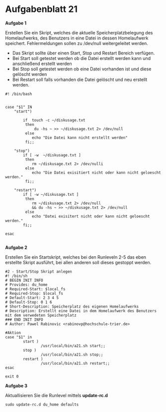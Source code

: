 # Aufgabenblatt 21

**Aufgabe 1**

Erstellen Sie ein Skript, welches die aktuelle Speicherplatzbelegung des Homelaufwerks, des Benutzers in eine Datei in dessen Homelaufwerk speichert. Fehlermeldungen sollen zu /dev/null weitergeleitet werden.
- Das Skript sollte über einen Start, Stop und Restart Bereich verfügen.
- Bei Start soll getestet werden ob die Datei erstellt werden kann und anschließend erstellt werden
- Bei Stop soll getestet werden ob eine Datei vorhanden ist und diese gelöscht werden
- Bei Restart soll falls vorhanden die Datei gelöscht und neu erstellt werden.

```
#! /bin/bash


case "$1" IN
	"start")
	
		if  touch -c ~/diskusage.txt 
		 then
			 du -hs ~ >> ~/diskusage.txt 2> /dev/null
		 else
			echo "Die Datei kann nicht erstellt werden"
		 fi;;
	
	"stop")
		if [ -w  ~/diskusage.txt ]
		 then
			rm ~/diskusage.txt 2> /dev/nulli
		 else
			echo "Die Datei exisitiert nicht oder kann nicht geloescht werden."
		 fi;;

	"restart") 
		if [ -w ~/diskusage.txt ]
		 then
			rm ~/diskusage.txt 2> /dev/null
			&& du -hs ~ >> ~/diskusage.txt 2> /dev/null
		 else
			echo "Datei exisitert nicht oder kann nicht geloescht werden."
		fi;;	
	 
esac


```

**Aufgabe 2**

Erstellen Sie ein Startskript, welches bei den Runleveln 2-5 das eben erstellte Skript ausführt, bei allen anderen soll dieses gestoppt werden.

```
#2 - Start/Stop Skript anlegen
#! /bin/sh
# BEGIN INIT INFO
# Provides: du_home
# Required-Start: $local_fs
# Required-Stop: $local_fs
# Default-Start: 2 3 4 5
# Default-Stop: 0 1 6
# Short-Description: Speicherplatz des eigenen Homelaufwerks
# Description: Erstellt eine Datei in dem Homelaufwerk des Benutzers mit dem verwedeten Speicherplatz
### END INIT INFO
# Author: Pawel Rabinovic <rabinovp@hochschule-trier.de>

#Aktion
case "$1" in
        start )
                /usr/local/bin/a21.sh start;;
        stop )
                /usr/local/bin/a21.sh stop;;
        restart )
                /usr/local/bin/a21.sh restart;;
esac

exit 0

```


**Aufgabe 3**

Aktuallisieren Sie die Runlevel mittels **update-rc.d**

`sudo update-rc.d du_home defaults`
